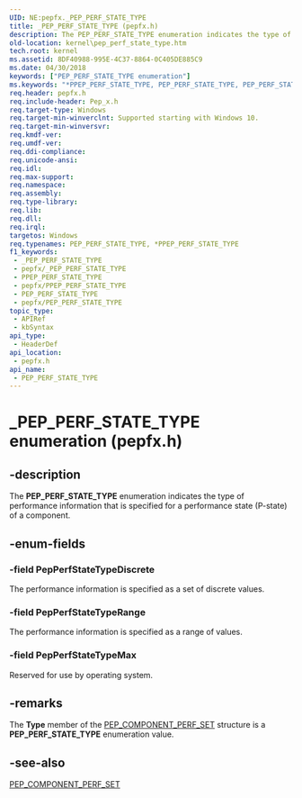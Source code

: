 ```yaml
---
UID: NE:pepfx._PEP_PERF_STATE_TYPE
title: _PEP_PERF_STATE_TYPE (pepfx.h)
description: The PEP_PERF_STATE_TYPE enumeration indicates the type of performance information that is specified for a performance state (P-state) of a component.
old-location: kernel\pep_perf_state_type.htm
tech.root: kernel
ms.assetid: 8DF40988-995E-4C37-8864-0C405DE885C9
ms.date: 04/30/2018
keywords: ["PEP_PERF_STATE_TYPE enumeration"]
ms.keywords: "*PPEP_PERF_STATE_TYPE, PEP_PERF_STATE_TYPE, PEP_PERF_STATE_TYPE enumeration [Kernel-Mode Driver Architecture], PepPerfStateTypeDiscrete, PepPerfStateTypeMax, PepPerfStateTypeRange, _PEP_PERF_STATE_TYPE, kernel.pep_perf_state_type, pepfx/PEP_PERF_STATE_TYPE, pepfx/PepPerfStateTypeDiscrete, pepfx/PepPerfStateTypeMax, pepfx/PepPerfStateTypeRange"
req.header: pepfx.h
req.include-header: Pep_x.h
req.target-type: Windows
req.target-min-winverclnt: Supported starting with Windows 10.
req.target-min-winversvr: 
req.kmdf-ver: 
req.umdf-ver: 
req.ddi-compliance: 
req.unicode-ansi: 
req.idl: 
req.max-support: 
req.namespace: 
req.assembly: 
req.type-library: 
req.lib: 
req.dll: 
req.irql: 
targetos: Windows
req.typenames: PEP_PERF_STATE_TYPE, *PPEP_PERF_STATE_TYPE
f1_keywords:
 - _PEP_PERF_STATE_TYPE
 - pepfx/_PEP_PERF_STATE_TYPE
 - PPEP_PERF_STATE_TYPE
 - pepfx/PPEP_PERF_STATE_TYPE
 - PEP_PERF_STATE_TYPE
 - pepfx/PEP_PERF_STATE_TYPE
topic_type:
 - APIRef
 - kbSyntax
api_type:
 - HeaderDef
api_location:
 - pepfx.h
api_name:
 - PEP_PERF_STATE_TYPE
---
```


# _PEP_PERF_STATE_TYPE enumeration (pepfx.h)


## -description

The <b>PEP_PERF_STATE_TYPE</b> enumeration indicates the type of performance information that is specified for a performance state (P-state) of a component.

## -enum-fields

### -field PepPerfStateTypeDiscrete

The performance information is specified as a set of discrete values.

### -field PepPerfStateTypeRange

The performance information is specified as a range of values.

### -field PepPerfStateTypeMax

Reserved for use by operating system.

## -remarks

The <b>Type</b> member of the <a href="https://docs.microsoft.com/windows-hardware/drivers/ddi/pepfx/ns-pepfx-_pep_component_perf_set">PEP_COMPONENT_PERF_SET</a> structure is a <b>PEP_PERF_STATE_TYPE</b> enumeration value.

## -see-also

<a href="https://docs.microsoft.com/windows-hardware/drivers/ddi/pepfx/ns-pepfx-_pep_component_perf_set">PEP_COMPONENT_PERF_SET</a>

